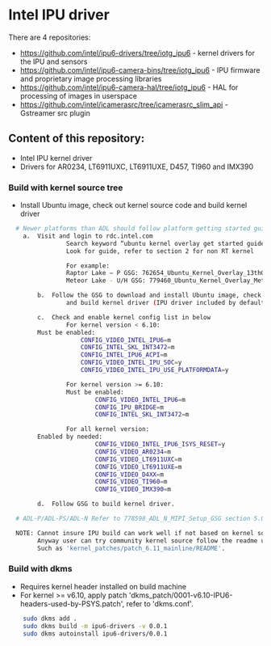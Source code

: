 # Intel IPU driver

There are 4 repositories:

- https://github.com/intel/ipu6-drivers/tree/iotg_ipu6 - kernel drivers for the IPU and sensors
- https://github.com/intel/ipu6-camera-bins/tree/iotg_ipu6 - IPU firmware and proprietary image processing libraries
- https://github.com/intel/ipu6-camera-hal/tree/iotg_ipu6 - HAL for processing of images in userspace
- https://github.com/intel/icamerasrc/tree/icamerasrc_slim_api - Gstreamer src plugin


## Content of this repository:
- Intel IPU kernel driver
- Drivers for AR0234, LT6911UXC, LT6911UXE, D457, TI960 and IMX390

### Build with kernel source tree
- Install Ubuntu image, check out kernel source code and build kernel driver
```sh
  # Newer platforms than ADL should follow platform getting started guide (GSG)
	a.	Visit and login to rdc.intel.com
                Search keyword “ubuntu kernel overlay get started guide <platform name>” for the latest release version
                Look for guide, refer to section 2 for non RT kernel

                For example:
                Raptor Lake – P GSG: 762654_Ubuntu_Kernel_Overlay_13thGenMobi_GSG_rev1.1
                Meteor Lake - U/H GSG: 779460_Ubuntu_Kernel_Overlay_MeteorLake-U_H_GSG_0.51

        b.	Follow the GSG to download and install Ubuntu image, check out kernel source code
                and build kernel driver (IPU driver included by default)

        c.	Check and enable kernel config list in below
                For kernel version < 6.10:
		Must be enabled:
	                CONFIG_VIDEO_INTEL_IPU6=m 
	                CONFIG_INTEL_SKL_INT3472=m
	                CONFIG_INTEL_IPU6_ACPI=m
	                CONFIG_VIDEO_INTEL_IPU_SOC=y
	                CONFIG_VIDEO_INTEL_IPU_USE_PLATFORMDATA=y

                For kernel version >= 6.10:
                Must be enabled:
                        CONFIG_VIDEO_INTEL_IPU6=m
                        CONFIG_IPU_BRIDGE=m
                        CONFIG_INTEL_SKL_INT3472=m

                For all kernel version:
		Enabled by needed:
                        CONFIG_VIDEO_INTEL_IPU6_ISYS_RESET=y
                        CONFIG_VIDEO_AR0234=m 
                        CONFIG_VIDEO_LT6911UXC=m
                        CONFIG_VIDEO_LT6911UXE=m 
                        CONFIG_VIDEO_D4XX=m
                        CONFIG_VIDEO_TI960=m
                        CONFIG_VIDEO_IMX390=m

        d.	Follow GSG to build kernel driver.

  # ADL-P/ADL-PS/ADL-N Refer to 778598_ADL_N_MIPI_Setup_GSG section 5.0

  NOTE: Cannot insure IPU build can work well if not based on kernel source in GSG.
        Anyway user can try community kernel source follow the readme under kernel patches folder.
        Such as 'kernel_patches/patch_6.11_mainline/README'.
```
### Build with dkms
- Requires kernel header installed on build machine
- For kernel >= v6.10, apply patch 'dkms_patch/0001-v6.10-IPU6-headers-used-by-PSYS.patch', refer to 'dkms.conf'.

```sh
	sudo dkms add .
	sudo dkms build -m ipu6-drivers -v 0.0.1
	sudo dkms autoinstall ipu6-drivers/0.0.1
```
